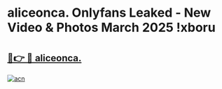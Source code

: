 # aliceonca. Onlyfans Leaked - New Video & Photos March 2025 !xboru

# <h2><a href="https://hv8yn3.iuczelnia.edu.pl?title=aliceonca.&ref=xboru">🔗👉 🔴 aliceonca.</a></h2>

[![acn](https://github.com/user-attachments/assets/0f9c940e-d8b0-45ae-aac7-cd30a18b3e1c)](https://hv8yn3.iuczelnia.edu.pl?title=aliceonca.&ref=xboru)

